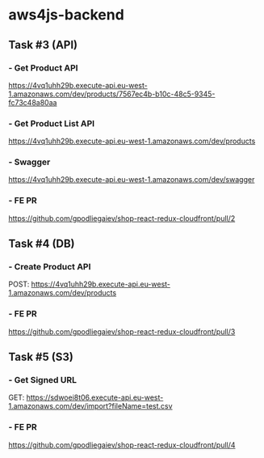 # aws4js-backend

## Task #3 (API)

### - Get Product API
https://4vq1uhh29b.execute-api.eu-west-1.amazonaws.com/dev/products/7567ec4b-b10c-48c5-9345-fc73c48a80aa

### - Get Product List API
https://4vq1uhh29b.execute-api.eu-west-1.amazonaws.com/dev/products

### - Swagger
https://4vq1uhh29b.execute-api.eu-west-1.amazonaws.com/dev/swagger

### - FE PR
https://github.com/gpodliegaiev/shop-react-redux-cloudfront/pull/2



## Task #4 (DB)

### - Create Product API
POST: https://4vq1uhh29b.execute-api.eu-west-1.amazonaws.com/dev/products

### - FE PR
https://github.com/gpodliegaiev/shop-react-redux-cloudfront/pull/3



## Task #5 (S3)

### - Get Signed URL
GET: https://sdwoei8t06.execute-api.eu-west-1.amazonaws.com/dev/import?fileName=test.csv

### - FE PR
https://github.com/gpodliegaiev/shop-react-redux-cloudfront/pull/4